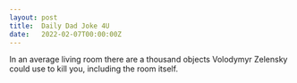 ```yaml
---
layout: post
title:  Daily Dad Joke 4U
date:   2022-02-07T00:00:00Z
---
```

In an average living room there are a thousand objects Volodymyr Zelensky could use to kill you, including the room itself.
